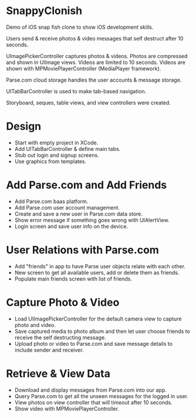 SnappyClonish
=============

Demo of iOS snap fish clone to show iOS development skills.

Users send & receive photos & video messages that self destruct after 10 seconds.

UImagePickerController captures photos & videos. 
Photos are compressed and shown in UIImage views.
Videos are limited to 10 seconds.
Videos are shown with MPMoviePlayerController (MediaPlayer framework).

Parse.com cloud storage handles the user accounts & message storage.

UITabBarController is used to make tab-based navigation.

Storyboard, seques, table views, and view controllers were created.

Design
=======
* Start with empty project in XCode.
* Add UITabBarController & define main tabs.
* Stub out login and signup screens.
* Use graphics from templates.

Add Parse.com and Add Friends
=============================
* Add Parse.com baas platform.
* Add Parse.com user account management.
* Create and save a new user in Parse.com data store. 
* Show error message if something goes wrong with UIAlertView.
* Login screen and save user info on the device.

User Relations with Parse.com
==============================
* Add "friends" in app to have Parse user objects relate with each other.
* New screen to get all available users, add or delete them as friends.
* Populate main friends screen with list of friends.

Capture Photo & Video
=====================
* Load UIImagePickerController for the default camera view to capture photo and video. 
* Save captured media to photo album and then let user choose friends to receive the self destructing message.
* Upload photo or video to Parse.com and save message details to include sender and receiver.

Retrieve & View Data
====================
* Download and display messages from Parse.com into our app.
* Query Parse.com to get all the unseen messages for the logged in user. 
* View photos on view controller that will timeout after 10 seconds. 
* Show video with MPMoviePlayerController.
